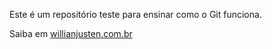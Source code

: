 Este é um repositório teste para ensinar como o Git funciona.

Saiba em [willianjusten.com.br](http://wilianjusten.com.br)
